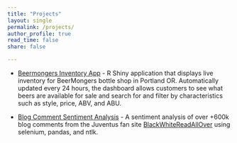 ```yaml
---
title: "Projects"
layout: single
permalink: /projects/
author_profile: true
read_time: false
share: false

---
```



- [Beermongers Inventory App](https://thebeermongers.shinyapps.io/Bottle_List/) - R Shiny application that displays live inventory for BeerMongers bottle shop in Portland OR. Automatically updated every 24 hours, the dashboard allows customers to see what beers are available for sale and search for and filter by characteristics such as style, price, ABV, and ABU.


- [Blog Comment Sentiment Analysis](https://rsolter.github.io/BWRAO-Comment-Scraper/) - A sentiment analysis of over +600k blog comments from the Juventus fan site [BlackWhiteReadAllOver](https://www.blackwhitereadallover.com/) using selenium, pandas, and ntlk.
